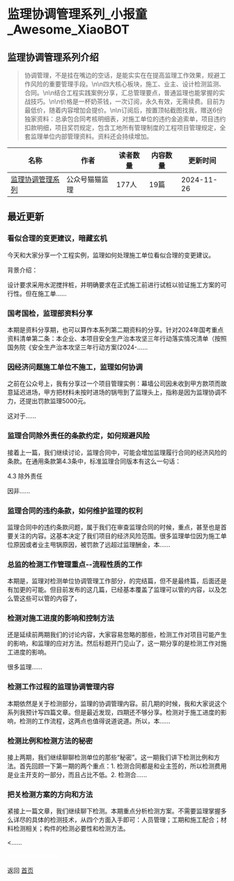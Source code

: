 # 监理协调管理系列_小报童_Awesome_XiaoBOT

## 监理协调管理系列介绍
> 协调管理，不是挂在嘴边的空话，是能实实在在提高监理工作效果，规避工作风险的重要管理手段。\n\n四大核心板块，施工、业主、设计检测监测、合同。\n\n结合工程实践案例分享，汇总管理要点，普通监理也能掌握的实战技巧。\n\n价格是一杯奶茶钱，一次订阅，永久有效，无需续费。目前为最低价，随着内容增加会提价。\n\n订阅后，按置顶帖截图找我，赠送6份独家资料：总承包合同考核明细表，对施工单位的违约金追索单，项目违约扣款明细，项目奖罚规定，包含工地所有管理制度的工程项目管理规定，全套监理单位内部管理资料。资料还会持续增加。  
  


|名称|作者|读者数量|内容数量|更新时间|
|---|---|---|---|---|
|[监理协调管理系列](https://xiaobot.net/p/maomaojianli?refer=0b133df9-27dc-423b-8101-639049001c13)|公众号猫猫监理|177人|19篇|2024-11-26|

## 最近更新
### 看似合理的变更建议，暗藏玄机

今天和大家分享一个工程实例，监理如何处理施工单位看似合理的变更建议。

背景介绍：

设计要求采用水泥搅拌桩，并明确要求在正式施工前进行试桩以验证施工方案的可行性。但在施工单......

### 国考国检，监理部资料分享

本期是资料分享期，也可以算作本系列第二期资料的分享。针对2024年国考重点资料清单第二条：本企业、本项目安全生产治本攻坚三年行动落实情况清单（按照国务院《安全生产治本攻坚三年行动方案(2024-......

### 因经济问题施工单位不施工，监理如何协调

之前在公众号上，我有分享过一个项目管理实例：幕墙公司因未收到甲方款项而故意延迟进场，甲方把材料未按时进场的锅甩到了监理头上，指称是因为监理协调不力，还提出罚款监理5000元。

这对于......

### 监理合同除外责任的条款约定，如何规避风险

接着上一篇，我们继续讨论，监理合同中，可能会增加监理履行合同的经济风险的条款。在通用条款第4.3条中，标准监理合同版本有这么一句话：

4.3 除外责任

因非......

### 监理合同的违约条款，如何维护监理的权利

监理合同中的违约条款问题，属于我们在审查监理合同的时候，重点，甚至也是首要关注的内容。这基本决定了我们项目的经济风险范围。很多监理单位因为施工单位原因或者业主甩锅原因，被罚款了远超过监理酬金，本......

### 总监的检测工作管理重点--流程性质的工作

本期是，监理对检测单位协调管理工作部分，的完结篇，但不是最终篇，后面还是有加更的可能。但目前发布的这几篇，已经基本覆盖了监理可以管的内容，以及怎么管这些可以管的内容了，

### 检测对施工进度的影响和控制方法

还是延续前两期我们的讨论内容，大家容易忽略的那些，检测工作对项目可能产生的影响，和监理的应对方法。然后标题开门见山了，这一期分享的是检测工作对施工进度的影响。

很多监理......

### 检测工作过程的监理协调管理内容

本期依然是关于检测部分，监理的协调管理内容。前几期的时候，我和大家说这个系列我预计写四篇文章。但是最近发现，四期还不够分享。检测对于施工进度的影响，检测的工作流程，这两点也值得说道说道。所以，本......

### 检测比例和检测方法的秘密

接上两期，我们继续聊聊检测单位的那些“秘密”。这一期我们讲下检测比例和方法。首先回顾一下第一期的两个重点：1.
检测合同都是和业主签的，所以检测费用是业主开支的一部分，而且占比不低。2. 检测合......

### 把关检测方案的方向和方法

紧接上一篇文章，我们继续聊下检测。本期重点分析检测方案。不需要监理掌握多么详尽的具体的检测技术，从四个方面入手即可：人员管理；工期和施工配合；材料检测相关；构件的检测必要性和检测方法。

<......


<a href="https://github.com/Reno9527/awesome-xiaobot" style="color: white; text-decoration: none;">awesome-xiaobot</a>

返回 [首页](../README.md)
